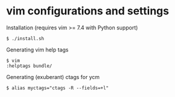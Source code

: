 # vim configurations and settings
<p>Installation (requires vim >= 7.4 with Python support)</p>
<pre><code>$ ./install.sh</code></pre>
<p>Generating vim help tags</p>
<pre><code>$ vim
:helptags bundle/</code></pre>
<p>Generating (exuberant) ctags for ycm</p>
<pre><code>$ alias myctags="ctags -R --fields=+l"</code></pre>
